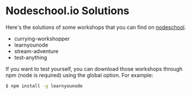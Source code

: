 # Nodeschool.io Solutions

Here's the solutions of some workshops that you can find on <a href="https://nodeschool.io"> nodeschool</a>.

  - currying-workshopper
  - learnyounode
  - stream-adventure
  - test-anything
 
If you want to test yourself, you can download those workshops through npm (node is required) using the global option. For example:
```sh
$ npm install -g learnyounode
```